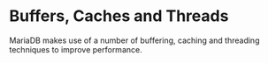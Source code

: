 # Buffers, Caches and Threads

MariaDB makes use of a number of buffering, caching and threading techniques to improve performance.